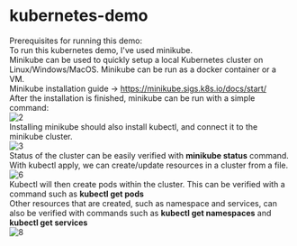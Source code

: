 # kubernetes-demo
Prerequisites for running this demo: <br>
To run this kubernetes demo, I've used minikube. <br>
Minikube can be used to quickly setup a local Kubernetes cluster on Linux/Windows/MacOS. Minikube can be run as a docker container or a VM. <br>
Minikube installation guide ->  https://minikube.sigs.k8s.io/docs/start/<br>
After the installation is finished, minikube can be run with a simple command: <br>
![2](https://user-images.githubusercontent.com/81910142/123321286-13f7fe00-d533-11eb-80eb-2fba484ed7cc.PNG)<br>
Installing minikube should also install kubectl, and connect it to the minikube cluster.<br>
![3](https://user-images.githubusercontent.com/81910142/123322618-cda39e80-d534-11eb-909a-76a01802c5de.PNG)<br>
Status of the cluster can be easily verified with <b>minikube status</b> command. <br>
With kubectl apply, we can create/update resources in a cluster from a file. <br>
![6](https://user-images.githubusercontent.com/81910142/123332429-c6828d80-d540-11eb-9c09-5861feb7b389.PNG)<br>
Kubectl will then create pods within the cluster. This can be verified with a command such as <b>kubectl get pods</b></br>
Other resources that are created, such as namespace and services, can also be verified with commands such as <b>kubectl get namespaces</b> and <b>kubectl get services</b><br>
![8](https://user-images.githubusercontent.com/81910142/123332772-3f81e500-d541-11eb-84d9-a78246e406a2.PNG)<br>

